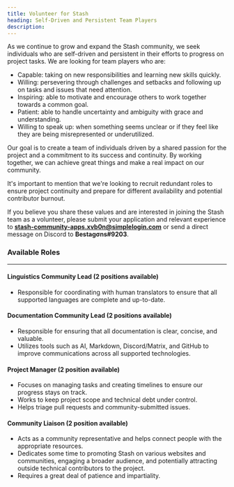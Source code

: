 ```yaml
---
title: Volunteer for Stash
heading: Self-Driven and Persistent Team Players
description: 
---
```


As we continue to grow and expand the Stash community, we seek individuals who are self-driven and persistent in their efforts to progress on project tasks. We are looking for team players who are:

- Capable: taking on new responsibilities and learning new skills quickly.
- Willing: persevering through challenges and setbacks and following up on tasks and issues that need attention.
- Inspiring: able to motivate and encourage others to work together towards a common goal.
- Patient: able to handle uncertainty and ambiguity with grace and understanding.
- Willing to speak up: when something seems unclear or if they feel like they are being misrepresented or underutilized.

Our goal is to create a team of individuals driven by a shared passion for the project and a commitment to its success and continuity. By working together, we can achieve great things and make a real impact on our community.

It's important to mention that we're looking to recruit redundant roles to ensure project continuity and prepare for different availability and potential contributor burnout.

If you believe you share these values and are interested in joining the Stash team as a volunteer, please submit your application and relevant experience to <b>stash-community-apps.xvb0n@simplelogin.com</b> or send a direct message on Discord to <b>Bestagσns#9203</b>.

### Available Roles

---

#### Linguistics Community Lead (2 positions available)
- Responsible for coordinating with human translators to ensure that all supported languages are complete and up-to-date.

#### Documentation Community Lead (2 positions available)
- Responsible for ensuring that all documentation is clear, concise, and valuable.
- Utilizes tools such as AI, Markdown, Discord/Matrix, and GitHub to improve communications across all supported technologies.

#### Project Manager (2 position available)
- Focuses on managing tasks and creating timelines to ensure our progress stays on track.
- Works to keep project scope and technical debt under control.
- Helps triage pull requests and community-submitted issues.

#### Community Liaison (2 position available)
- Acts as a community representative and helps connect people with the appropriate resources.
- Dedicates some time to promoting Stash on various websites and communities, engaging a broader audience, and potentially attracting outside technical contributors to the project.
- Requires a great deal of patience and impartiality.
